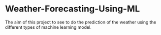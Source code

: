 # Weather-Forecasting-Using-ML
The aim of this project to see to do the prediction of the weather using the different types of machine learning model.
